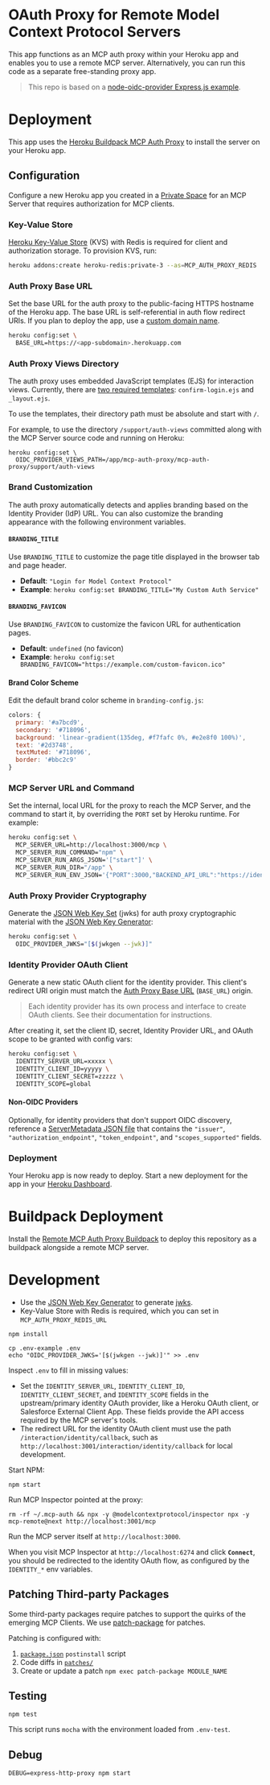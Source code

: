 # OAuth Proxy for Remote Model Context Protocol Servers

This app functions as an MCP auth proxy within your Heroku app and enables you to use a remote MCP server. Alternatively, you can run this code as a separate free-standing proxy app.

> This repo is based on a [node-oidc-provider Express.js example](https://github.com/panva/node-oidc-provider/blob/main/example/express.js).

# Deployment

This app uses the [Heroku Buildpack MCP Auth Proxy](https://github.com/heroku/heroku-buildpack-mcp-auth-proxy#quick-setup) to install the server on your Heroku app.

## Configuration

Configure a new Heroku app you created in a [Private Space](https://devcenter.heroku.com/articles/private-spaces) for an MCP Server that requires authorization for MCP clients.

### Key-Value Store

[Heroku Key-Value Store](https://devcenter.heroku.com/articles/heroku-redis) (KVS) with Redis is required for client and authorization storage. To provision KVS, run:

```bash
heroku addons:create heroku-redis:private-3 --as=MCP_AUTH_PROXY_REDIS
```

### Auth Proxy Base URL

Set the base URL for the auth proxy to the public-facing HTTPS hostname of the Heroku app. The base URL is self-referential in auth flow redirect URIs. If you plan to deploy the app, use a [custom domain name](https://devcenter.heroku.com/articles/custom-domains).

```bash
heroku config:set \
  BASE_URL=https://<app-subdomain>.herokuapp.com
```

### Auth Proxy Views Directory

The auth proxy uses embedded JavaScript templates (EJS) for interaction views. Currently, there are [two required templates](lib/views): `confirm-login.ejs` and `_layout.ejs`.

To use the templates, their directory path must be absolute and start with `/`.

For example, to use the directory `/support/auth-views` committed along with the MCP Server source code and running on Heroku:

```
heroku config:set \
  OIDC_PROVIDER_VIEWS_PATH=/app/mcp-auth-proxy/mcp-auth-proxy/support/auth-views
```

### Brand Customization

The auth proxy automatically detects and applies branding based on the Identity Provider (IdP) URL. You can also customize the branding appearance with the following environment variables.

#### `BRANDING_TITLE`

Use `BRANDING_TITLE` to customize the page title displayed in the browser tab and page header.

- **Default**: `"Login for Model Context Protocol"`
- **Example**: `heroku config:set BRANDING_TITLE="My Custom Auth Service"`

#### `BRANDING_FAVICON`

Use `BRANDING_FAVICON` to customize the favicon URL for authentication pages.

- **Default**: `undefined` (no favicon)
- **Example**: `heroku config:set BRANDING_FAVICON="https://example.com/custom-favicon.ico"`

#### Brand Color Scheme

Edit the default brand color scheme in `branding-config.js`:

```javascript
colors: {
  primary: '#a7bcd9',
  secondary: '#718096',
  background: 'linear-gradient(135deg, #f7fafc 0%, #e2e8f0 100%)',
  text: '#2d3748',
  textMuted: '#718096',
  border: '#bbc2c9'
}
```

### MCP Server URL and Command

Set the internal, local URL for the proxy to reach the MCP Server, and the command to start it, by overriding the `PORT` set by Heroku runtime. For example:

```bash
heroku config:set \
  MCP_SERVER_URL=http://localhost:3000/mcp \
  MCP_SERVER_RUN_COMMAND="npm" \
  MCP_SERVER_RUN_ARGS_JSON='["start"]' \
  MCP_SERVER_RUN_DIR="/app" \
  MCP_SERVER_RUN_ENV_JSON='{"PORT":3000,"BACKEND_API_URL":"https://identity.example.com"}'
```

### Auth Proxy Provider Cryptography

Generate the [JSON Web Key Set](https://github.com/panva/node-oidc-provider/tree/main/docs#jwks) (jwks) for auth proxy cryptographic material with the [JSON Web Key Generator](https://github.com/rakutentech/jwkgen):

```bash
heroku config:set \
  OIDC_PROVIDER_JWKS="[$(jwkgen --jwk)]"
```

### Identity Provider OAuth Client

Generate a new static OAuth client for the identity provider. This client's redirect URI origin must match the [Auth Proxy Base URL](#auth-proxy-base-url) (`BASE_URL`) origin.

> Each identity provider has its own process and interface to create OAuth clients. See their documentation for instructions.

After creating it, set the client ID, secret, Identity Provider URL, and OAuth scope to be granted with config vars:

```bash
heroku config:set \
  IDENTITY_SERVER_URL=xxxxx \
  IDENTITY_CLIENT_ID=yyyyy \
  IDENTITY_CLIENT_SECRET=zzzzz \
  IDENTITY_SCOPE=global
```

#### Non-OIDC Providers

Optionally, for identity providers that don't support OIDC discovery,
reference a [ServerMetadata JSON file](https://github.com/panva/openid-client/blob/v6.x/docs/interfaces/ServerMetadata.md) that contains the `"issuer"`, `"authorization_endpoint"`, `"token_endpoint"`, and `"scopes_supported"` fields.

### Deployment

Your Heroku app is now ready to deploy. Start a new deployment for the app in your [Heroku Dashboard](https://dashboard.heroku.com/).

# Buildpack Deployment

Install the [Remote MCP Auth Proxy Buildpack](https://github.com/heroku/heroku-buildpack-mcp-auth-proxy) to deploy this repository as a buildpack alongside a remote MCP server.

# Development

* Use the [JSON Web Key Generator](https://github.com/rakutentech/jwkgen) to generate [jwks](https://github.com/panva/node-oidc-provider/tree/main/docs#jwks).
* Key-Value Store with Redis is required, which you can set in `MCP_AUTH_PROXY_REDIS_URL`

```
npm install

cp .env-example .env
echo "OIDC_PROVIDER_JWKS='[$(jwkgen --jwk)]'" >> .env
```

Inspect `.env` to fill in missing values:

* Set the `IDENTITY_SERVER_URL`, `IDENTITY_CLIENT_ID`, `IDENTITY_CLIENT_SECRET`, and `IDENTITY_SCOPE` fields in the upstream/primary identity OAuth provider, like a Heroku OAuth client, or Salesforce External Client App. These fields provide the API access required by the MCP server's tools.
* The redirect URL for the identity OAuth client must use the path `/interaction/identity/callback`, such as `http://localhost:3001/interaction/identity/callback` for local development.

Start NPM:

```
npm start
```

Run MCP Inspector pointed at the proxy:

```
rm -rf ~/.mcp-auth && npx -y @modelcontextprotocol/inspector npx -y mcp-remote@next http://localhost:3001/mcp
```

Run the MCP server itself at `http://localhost:3000`.

When you visit MCP Inspector at `http://localhost:6274` and click **`Connect`**, you should be redirected to the identity OAuth flow, as configured by the `IDENTITY_*` env variables.

## Patching Third-party Packages

Some third-party packages require patches to support the quirks of the emerging MCP Clients. We use [patch-package](https://www.npmjs.com/package/patch-package) for patches.

Patching is configured with:

1. [`package.json`](package.json) `postinstall` script
2. Code diffs in [`patches/`](patches/)
3. Create or update a patch `npm exec patch-package MODULE_NAME`

## Testing

```
npm test
```

This script runs `mocha` with the environment loaded from `.env-test`.

## Debug

```
DEBUG=express-http-proxy npm start
```
